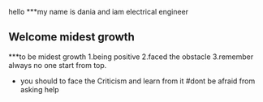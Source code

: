 hello
***my name is dania and iam electrical engineer
## Welcome midest growth 
 ***to be midest growth 
1.being positive
2.faced the obstacle 
3.remember always no one start from top.
* you should to face the Criticism and learn from it 
#dont be afraid from asking help
